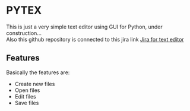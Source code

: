 # PYTEX

This is just a very simple text editor using GUI for Python, under construction... <br>
Also this github repository is connected to this jira link [Jira for text editor](https://eduardo-perez-regin.atlassian.net/jira/software/projects/TE/boards/10) <br>

## Features

Basically the features are:

- Create new files
- Open files
- Edit files
- Save files

